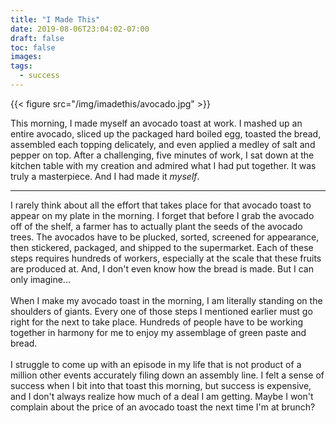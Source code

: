 ```yaml
---
title: "I Made This"
date: 2019-08-06T23:04:02-07:00
draft: false
toc: false
images:
tags: 
  - success
---
```


{{< figure src="/img/imadethis/avocado.jpg" >}}

This morning, I made myself an avocado toast at work. I mashed up an entire avocado,
sliced up the packaged hard boiled egg, toasted the bread, assembled each topping delicately,
and even applied a medley of salt and pepper on top. After a challenging, five minutes 
of work, I sat down at the kitchen table with my creation and admired what I had put together.
It was truly a masterpiece. And I had made it _myself_.
***
I rarely think about all the effort that takes place for that avocado toast to appear on my
plate in the morning. I forget that before I grab the avocado off of the shelf, a farmer
has to actually plant the seeds of the avocado trees. The avocados have to be plucked, sorted,
screened for appearance, then stickered, packaged, and shipped to the supermarket. Each
of these steps requires hundreds of workers, especially at the scale that these fruits are produced at.
And, I don't even know how the bread is made. But I can only imagine...\
\
When I make my avocado toast in the morning, I am literally standing on the shoulders of giants.
Every one of those steps I mentioned earlier must go right for the next to take place. Hundreds
of people have to be working together in harmony for me to enjoy my assemblage of green paste and
bread.\
\
I struggle to come up with an episode in my life that is not product of a million other events accurately 
filing down an assembly line. I felt a sense of success when I bit into that toast
this morning, but success is expensive, and I don't always realize how much of a deal I am getting. Maybe I won't complain about the price
of an avocado toast the next time I'm at brunch?
